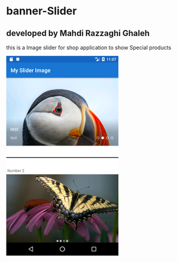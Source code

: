 # banner-Slider

## developed by Mahdi Razzaghi Ghaleh

this is a Image slider for shop application to show Special products

<img src="screenshots/Screenshot_1601105863.png" width="300">
